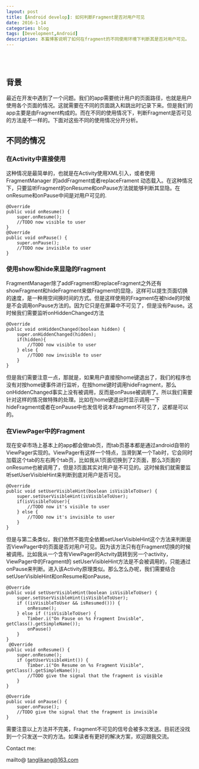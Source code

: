 ```yaml
---
layout: post
title: [Android develop]: 如何判断Fragment是否对用户可见
date: 2016-1-14
categories: blog
tags: [Development,Android]
description: 本篇博客说明了如何在fragment的不同使用环境下判断其是否对用户可见。
---
```

<br/>
<br/>
   
## 背景
最近在开发中遇到了一个问题。我们的app需要统计用户的页面路径，也就是用户使用各个页面的情况。这就需要在不同的页面跳入和跳出时记录下来。但是我们的app主要是由Fragment构成的。而在不同的使用情况下，判断Fragment是否可见的方法是不一样的。下面对这些不同的使用情况分开分析。

## 不同的情况
### 在Activity中直接使用
这种情况是最简单的，也就是在Activity使用XML引入，或者使用FragmentManager 的addFragment或者replaceFrament 动态载入。在这种情况下，只要监听Fragment的onResume和onPause方法就能够判断其显隐。在onResume和onPause中间是对用户可见的.

    @Override
    public void onResume() {
        super.onResume();
        //TODO now visible to user
    }
    @Override
    public void onPause() {
        super.onPause();
        //TODO now invisible to user
    }

### 使用show和hide来显隐的Fragment
FragmentManager除了addFragment和replaceFragment之外还有showFragment和hideFragment来做Fragment的显隐，这样可以提生页面切换的速度，是一种用空间换时间的方式。但是这样使用的Fragment在被hide的时候是不会调用onPause方法的。因为它只是在屏幕中不可见了，但是没有Pause。这时候我们需要监听onHiddenChanged方法

	@Override
  	public void onHiddenChanged(boolean hidden) {
        super.onHiddenChanged(hidden);
    	if(hidden){
    		//TODO now visible to user
    	} else {
    		//TODO now invisible to user
    	}
    }
    
但是我们需要注意一点，那就是，如果用户直接按home键退出了，我们的程序也没有对按home键事件进行监听，在按home键时调用hideFragment，那么onHiddenChanged事实上没有被调用，反而是onPause被调用了。所以我们需要针对这样的情况做特殊的处理。比如在home键退出时显示调用一下hideFragment或者在onPause中也发信号说本Fragment不可见了，这都是可以的。

### 在ViewPager中的Fragment
现在安卓市场上基本上的app都会做tab页，而tab页基本都是通过android自带的ViewPager实现的。ViewPager有这样一个特点，当滑到某一个Tab时，它会同时加载这个tab的左右两个tab页，比如我从1页面切换到了2页面，那么3页面的onResume也被调用了，但是3页面其实对用户是不可见的。这时候我们就需要监听setUserVisibleHint来判断到底对用户是否可见。

	@Override
    public void setUserVisibleHint(boolean isVisibleToUser) {
        super.setUserVisibleHint(isVisibleToUser);
		if(isVisibleToUser){
			//TODO now it's visible to user
		} else {
			//TODO now it's invisible to user
		}
    }


但是与第二条类似，我们依然不能完全依赖setUserVisibleHint这个方法来判断是否ViewPager中的页面是否对用户可见。因为该方法只有在Fragment切换的时候被调用。比如我从一个含有ViewPager的Actvity跳转到另一个activity，ViewPager中的Fragment的 setUserVisibleHint方法是不会被调用的，只能通过onPause来判断。进入该Activity原理类似。那么怎么办呢，我们需要结合setUserVisibleHint和onResume和onPause。


	@Override
    public void setUserVisibleHint(boolean isVisibleToUser) {
        super.setUserVisibleHint(isVisibleToUser);
        if ((isVisibleToUser && isResumed())) {
            onResume();
        } else if (!isVisibleToUser) {
            Timber.i("On Pause on %s Fragment Invisble", getClass().getSimpleName());
            onPause()
        }
    }
     @Override
    public void onResume() {
        super.onResume();
        if (getUserVisibleHint()) {
            Timber.i("On Resume on %s Fragment Visible", getClass().getSimpleName());
			//TODO give the signal that the fragment is visible
        }
    }

    @Override
    public void onPause() {
        super.onPause();
		//TODO give the signal that the fragment is invisible
    }


需要注意以上方法并不完美，Fragment不可见的信号会被多次发送。目前还没找到一个只发送一次的方法。如果读者有更好的解决方案，欢迎跟我交流。


Contact me:

mailto@ tanglikang@163.com






 